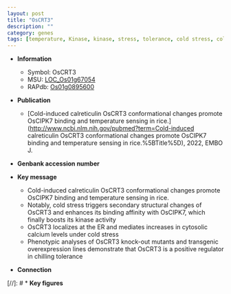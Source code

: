 ```yaml
---
layout: post
title: "OsCRT3"
description: ""
category: genes
tags: [temperature, Kinase, kinase, stress, tolerance, cold stress, cold, chilling, calcium, chilling tolerance]
---
```


* **Information**  
    + Symbol: OsCRT3  
    + MSU: [LOC_Os01g67054](http://rice.uga.edu/cgi-bin/ORF_infopage.cgi?orf=LOC_Os01g67054)  
    + RAPdb: [Os01g0895600](http://rapdb.dna.affrc.go.jp/viewer/gbrowse_details/irgsp1?name=Os01g0895600)  

* **Publication**  
    + [Cold-induced calreticulin OsCRT3 conformational changes promote OsCIPK7 binding and temperature sensing in rice.](http://www.ncbi.nlm.nih.gov/pubmed?term=Cold-induced calreticulin OsCRT3 conformational changes promote OsCIPK7 binding and temperature sensing in rice.%5BTitle%5D), 2022, EMBO J.

* **Genbank accession number**  

* **Key message**  
    + Cold-induced calreticulin OsCRT3 conformational changes promote OsCIPK7 binding and temperature sensing in rice.
    + Notably, cold stress triggers secondary structural changes of OsCRT3 and enhances its binding affinity with OsCIPK7, which finally boosts its kinase activity
    + OsCRT3 localizes at the ER and mediates increases in cytosolic calcium levels under cold stress
    + Phenotypic analyses of OsCRT3 knock-out mutants and transgenic overexpression lines demonstrate that OsCRT3 is a positive regulator in chilling tolerance

* **Connection**  

[//]: # * **Key figures**  


